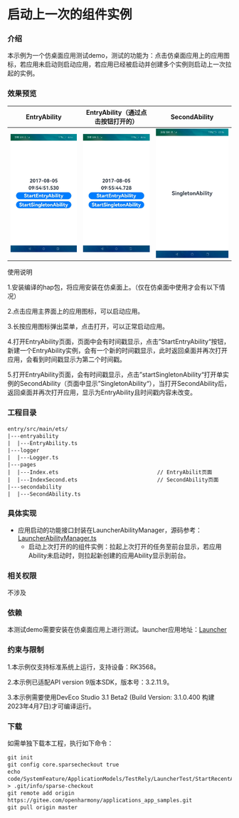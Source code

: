 # 启动上一次的组件实例

### 介绍

本示例为一个仿桌面应用测试demo，测试的功能为：点击仿桌面应用上的应用图标，若应用未启动则启动应用，若应用已经被启动并创建多个实例则启动上一次拉起的实例。

### 效果预览

| EntryAbility                                          | EntryAbility（通过点击按钮打开的）                    | SecondAbility                                         |
| ----------------------------------------------------- | ----------------------------------------------------- | ----------------------------------------------------- |
| ![entryAbility1](./screenshots/zh/entryAbility1.jpg) | ![entryAbility2](./screenshots/zh/entryAbility2.jpg) | ![secondAbility](./screenshots/zh/secondAbility.jpg) |

使用说明

1.安装编译的hap包，将应用安装在仿桌面上。（仅在仿桌面中使用才会有以下情况）

2.点击应用主界面上的应用图标，可以启动应用。

3.长按应用图标弹出菜单，点击打开，可以正常启动应用。

4.打开EntryAbility页面，页面中会有时间戳显示，点击”StartEntryAbility“按钮，新建一个EntryAbility实例，会有一个新的时间戳显示，此时返回桌面并再次打开应用，会看到时间戳显示为第二个时间戳。

5.打开EntryAbility页面，会有时间戳显示，点击”startSingletonAbility“打开单实例的SecondAbility（页面中显示”SingletonAbility“），当打开SecondAbility后，返回桌面并再次打开应用，显示为EntryAbility且时间戳内容未改变。

### 工程目录

```
entry/src/main/ets/
|---entryability
|  |---EntryAbility.ts                         
|---logger
|  |---Logger.ts
|---pages
|  |---Index.ets                               // EntryAbilit页面
|  |---IndexSecond.ets                         // SecondAbility页面
|---secondability
|  |---SecondAbility.ts
```

### 具体实现

- 应用启动的功能接口封装在LauncherAbilityManager，源码参考：[LauncherAbilityManager.ts](./base/src/main/ets/default/manager/LauncherAbilityManager.ts)
  - 启动上次打开的的组件实例：拉起上次打开的任务至前台显示，若应用Ability未启动时，则拉起新创建的应用Ability显示到前台。
  
### 相关权限

不涉及

### 依赖

本测试demo需要安装在仿桌面应用上进行测试。launcher应用地址：[Launcher](../../../Launcher)

### 约束与限制

1.本示例仅支持标准系统上运行，支持设备：RK3568。

2.本示例已适配API version 9版本SDK，版本号：3.2.11.9。

3.本示例需要使用DevEco Studio 3.1 Beta2 (Build Version: 3.1.0.400 构建 2023年4月7日)才可编译运行。

### 下载

如需单独下载本工程，执行如下命令：
```
git init
git config core.sparsecheckout true
echo code/SystemFeature/ApplicationModels/TestRely/LauncherTest/StartRecentAbility/ > .git/info/sparse-checkout
git remote add origin https://gitee.com/openharmony/applications_app_samples.git
git pull origin master
```